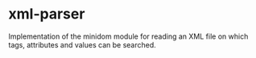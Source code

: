 # xml-parser
Implementation of the minidom module for reading an XML file on which tags, attributes and values ​​can be searched.
